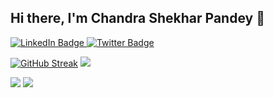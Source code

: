 ## Hi there, I'm Chandra Shekhar Pandey  👋

<div id="badges">
  <a href="https://www.linkedin.com/in/chandra8848/">
    <img src="https://img.shields.io/badge/LinkedIn-blue?style=for-the-badge&logo=linkedin&logoColor=white" alt="LinkedIn Badge"/>
  </a>
  <a href="https://x.com/shekhar8848">
    <img src="https://img.shields.io/badge/Twitter-blue?style=for-the-badge&logo=twitter&logoColor=white" alt="Twitter Badge"/>
  </a>
</div>

[![GitHub Streak](https://github-readme-streak-stats.herokuapp.com?user=chandra10207&theme=dark)](https://git.io/streak-stats)
![](http://github-profile-summary-cards.vercel.app/api/cards/profile-details?username=chandra10207&theme=onedark)

![](http://github-profile-summary-cards.vercel.app/api/cards/stats?username=chandra10207&theme=onedark)
![](http://github-profile-summary-cards.vercel.app/api/cards/most-commit-language?username=chandra10207&theme=onedark)

<!--
**chandra10207/chandra10207** is a ✨ _special_ ✨ repository because its `README.md` (this file) appears on your GitHub profile.

Here are some ideas to get you started:

- 🔭 I’m currently working on ...
- 🌱 I’m currently learning ...
- 👯 I’m looking to collaborate on ...
- 🤔 I’m looking for help with ...
- 💬 Ask me about ...
- 📫 How to reach me: ...
- 😄 Pronouns: ...
- ⚡ Fun fact: ...
-->
